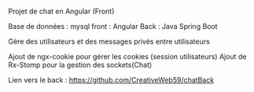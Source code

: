 Projet de chat en Angular (Front)

Base de données : mysql
front : Angular
Back : Java Spring Boot

Gère des utilisateurs et des messages privés entre utilisateurs

Ajout de ngx-cookie pour gérer les cookies (session utilisateurs)
Ajout de Rx-Stomp pour la gestion des sockets(Chat)

Lien vers le back : https://github.com/CreativeWeb59/chatBack